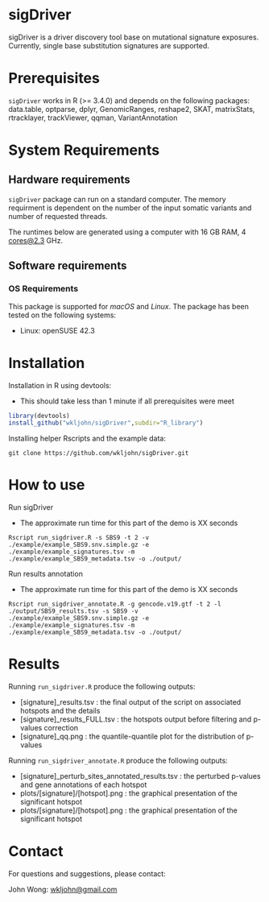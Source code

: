 # sigDriver
sigDriver is a driver discovery tool base on mutational signature exposures. Currently,  single base substitution signatures are supported.

# Prerequisites
`sigDriver` works in R (>= 3.4.0) and depends on the following packages: data.table, optparse, dplyr, GenomicRanges, reshape2, SKAT, matrixStats, rtracklayer, trackViewer, qqman, VariantAnnotation


# System Requirements
## Hardware requirements
`sigDriver` package can run on a standard computer. The memory requirment is dependent on the number of the input somatic variants and number of requested threads.

The runtimes below are generated using a computer with 16 GB RAM, 4 cores@2.3 GHz.


## Software requirements
### OS Requirements
This package is supported for *macOS* and *Linux*. The package has been tested on the following systems:
+ Linux: openSUSE 42.3


# Installation
Installation in R using devtools:
+ This should take less than 1 minute if all prerequisites were meet
```R
library(devtools)
install_github("wkljohn/sigDriver",subdir="R_library")
```

Installing helper Rscripts and the example data: 
```console
git clone https://github.com/wkljohn/sigDriver.git
```

# How to use
Run sigDriver
+ The approximate run time for this part of the demo is XX seconds
```console
Rscript run_sigdriver.R -s SBS9 -t 2 -v ./example/example_SBS9.snv.simple.gz -e ./example/example_signatures.tsv -m ./example/example_SBS9_metadata.tsv -o ./output/
```

Run results annotation
+ The approximate run time for this part of the demo is XX seconds
```console
Rscript run_sigdriver_annotate.R -g gencode.v19.gtf -t 2 -l ./output/SBS9_results.tsv -s SBS9 -v ./example/example_SBS9.snv.simple.gz -e ./example/example_signatures.tsv -m ./example/example_SBS9_metadata.tsv -o ./output/
```

# Results
Running `run_sigdriver.R` produce the following outputs:
+ [signature]_results.tsv : the final output of the script on associated hotspots and the details
+ [signature]_results_FULL.tsv : the hotspots output before filtering and p-values correction
+ [signature]_qq.png : the quantile-quantile plot for the distribution of p-values

Running `run_sigdriver_annotate.R` produce the following outputs:
+ [signature]_perturb_sites_annotated_results.tsv : the perturbed p-values and gene annotations of each hotspot
+ plots/[signature]/[hotspot].png : the graphical presentation of the significant hotspot
+ plots/[signature]/[hotspot].png : the graphical presentation of the significant hotspot

# Contact
For questions and suggestions, please contact:

John Wong: wkljohn@gmail.com

